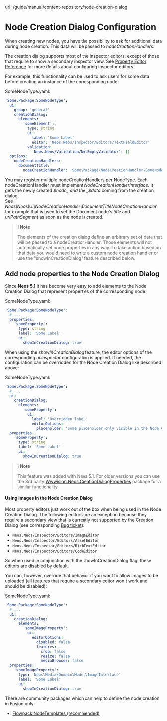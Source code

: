 url: /guide/manual/content-repository/node-creation-dialog
# Node Creation Dialog Confi­gura­tion

When creating new nodes, you have the possibility to ask for additional data during node creation. This data will be passed to _nodeCreationHandlers_.

The creation dialog supports most of the inspector editors, except of those that require to show a secondary inspector view. See [Property Editor Reference](https://neos.readthedocs.io/en/stable/References/PropertyEditorReference.html#property-editor-reference) for more details about configuring inspector editors.

For example, this functionality can be used to ask users for some data before creating an instance of the corresponding node:

SomeNodeType.yaml:
```yaml
'Some.Package:SomeNodeType':
  ui:
    group: 'general'
    creationDialog:
      elements:
        'someElement':
          type: string
          ui:
            label: 'Some Label'
            editor: 'Neos.Neos/Inspector/Editors/TextFieldEditor'
          validation:
            'Neos.Neos/Validation/NotEmptyValidator': []
  options:
    nodeCreationHandlers:
      documentTitle:
        nodeCreationHandler: 'Some\Package\NodeCreationHandler\SomeNodeCreationHandler'
```

You may register multiple nodeCreationHandlers per NodeType. Each nodeCreationHandler must implement _NodeCreationHandlerInterface_. It gets the newly created _$node_ and the _$data_ coming from the creation dialog.  
See _Neos\\Neos\\Ui\\NodeCreationHandler\\DocumentTitleNodeCreationHandler_ for example that is used to set the Document node's _title_ and _uriPathSegment_ as soon as the node is created.

> **ℹ️ Note**
> 
> The elements of the creation dialog define an arbitrary set of data that will be passed to a nodeCreationHandler. Those elements will not automatically set node properties in any way. To take action based on that data you would need to write a custom node creation handler or use the "showInCreationDialog" feature described below.

## Add node properties to the Node Creation Dialog

Since **Neos 5.1** it has become very easy to add elements to the Node Creation Dialog that represent properties of the corresponding node:

SomeNodeType.yaml:
```yaml
'Some.Package:SomeNodeType':
  # ...
  properties:
    'someProperty':
      type: string
      label: 'Some Label'
      ui:
        showInCreationDialog: true
```

When using the _showInCreationDialog_ feature, the editor options of the corresponding _ui.inspector_ configuration is applied. If needed, the configuration can be overridden for the Node Creation Dialog like described above:

SomeNodeType.yaml:
```yaml
'Some.Package:SomeNodeType':
  # ...
  ui:
    creationDialog:
      elements:
        'someProperty':
          ui:
            label: 'Overridden label'
            editorOptions:
              placeholder: 'Some placeholder only visible in the Node Creation Dialog'
  properties:
    'someProperty':
      type: string
      label: 'Some Label'
      ui:
        showInCreationDialog: true
```

> **ℹ️ Note**
> 
> This feature was added with Neos 5.1. For older versions you can use the 3rd party [Wwwision.Neos.CreationDialogProperties](https://github.com/bwaidelich/Wwwision.Neos.CreationDialogProperties) package for a similar functionality.

#### Using Images in the Node Creation Dialog

Most property editors just work out of the box when being used in the Node Creation Dialog. The following editors are an exception because they require a secondary view that is currently not supported by the Creation Dialog (see corresponding [Bug ticket](https://github.com/neos/neos-ui/issues/1034)):

*   `Neos.Neos/Inspector/Editors/ImageEditor`
*   `Neos.Neos/Inspector/Editors/AssetEditor`
*   `Neos.Neos/Inspector/Editors/RichTextEditor`
*   `Neos.Neos/Inspector/Editors/CodeEditor`

So when used in conjunction with the showInCreationDialog flag, these editors are disabled by default.

You can, however, override that behavior if you want to allow images to be uploaded (all features that require a secondary editor won't work and should be disabled):

SomeNodeType.yaml:
```yaml
'Some.Package:SomeNodeType':
  # ...
  ui:
    creationDialog:
      elements:
        'someImageProperty':
          ui:
            editorOptions:
              disabled: false
              features:
                crop: false
                resize: false
                mediaBrowser: false
  properties:
    'someImageProperty':
      type: 'Neos\Media\Domain\Model\ImageInterface'
      label: 'Some Label'
      ui:
        showInCreationDialog: true
```

  
There are community packages which can help to define the node creation in Fusion only:

*   [Flowpack.NodeTemplates (recommended)](https://github.com/Flowpack/Flowpack.NodeTemplates)